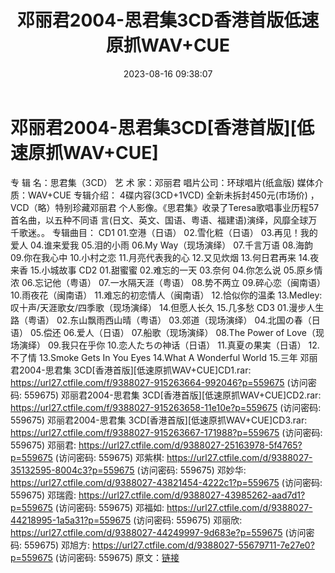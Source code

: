 ﻿---
title: 邓丽君2004-思君集3CD香港首版低速原抓WAV+CUE
date: 2023-08-16 09:38:07
categories: WAV车载音乐、镜像
tags: 华语中文
---
# 邓丽君2004-思君集3CD[香港首版][低速原抓WAV+CUE]

专 辑 名：思君集（3CD）
艺 术 家：邓丽君
唱片公司：环球唱片(纸盒版)
媒体介质：WAV+CUE
专辑介绍：
4碟内容(3CD+1VCD) 全新未拆封450元(市场价) ， VCD（略）特别珍藏邓丽君
个人影像。《思君集》收录了Teresa歌唱事业历程57首名曲，以五种不同语
言(日文、英文、国语、粤语、福建语)演绎，风靡全球万千歌迷。。
专辑曲目：
CD1
01.空港（日语）
02.雪化粧（日语）
03.再见！我的爱人
04.谁来爱我
05.泪的小雨
06.My Way（现场演绎）
07.千言万语
08.海韵
09.你在我心中
10.小村之恋
11.月亮代表我的心
12.又见炊烟
13.何日君再来
14.夜来香
15.小城故事
CD2
01.甜蜜蜜
02.难忘的一天
03.奈何
04.你怎么说
05.原乡情浓
06.忘记他（粤语）
07.一水隔天涯（粤语）
08.势不两立
09.碎心恋（闽南语）
10.雨夜花（闽南语）
11.难忘的初恋情人（闽南语）
12.恰似你的温柔
13.Medley:叹十声/天涯歌女/四季歌（现场演绎）
14.但愿人长久
15.几多愁
CD3
01.漫步人生路（粤语）
02.东山飘雨西山晴（粤语）
03.郊道（现场演绎）
04.北国の春（日语）
05.偿还
06.爱人（日语）
07.船歌（现场演绎）
08.The Power of Love（现场演绎）
09.我只在乎你
10.恋人たちの神话（日语）
11.真夏の果実（日语）
12.不了情
13.Smoke Gets In You Eyes
14.What A Wonderful World
15.三年
邓丽君2004-思君集 3CD[香港首版][低速原抓WAV+CUE]CD1.rar: https://url27.ctfile.com/f/9388027-915263664-992046?p=559675
(访问密码: 559675)
邓丽君2004-思君集 3CD[香港首版][低速原抓WAV+CUE]CD2.rar: https://url27.ctfile.com/f/9388027-915263658-11e10e?p=559675
(访问密码: 559675)
邓丽君2004-思君集 3CD[香港首版][低速原抓WAV+CUE]CD3.rar: https://url27.ctfile.com/f/9388027-915263667-171988?p=559675
(访问密码: 559675)
邓丽君: https://url27.ctfile.com/d/9388027-25163978-5f4765?p=559675
(访问密码: 559675)
邓紫棋: https://url27.ctfile.com/d/9388027-35132595-8004c3?p=559675
(访问密码: 559675)
邓妙华: https://url27.ctfile.com/d/9388027-43821454-4222c1?p=559675
(访问密码: 559675)
邓瑞霞: https://url27.ctfile.com/d/9388027-43985262-aad7d1?p=559675
(访问密码: 559675)
邓福如: https://url27.ctfile.com/d/9388027-44218995-1a5a31?p=559675
(访问密码: 559675)
邓丽欣: https://url27.ctfile.com/d/9388027-44249997-9d683e?p=559675
(访问密码: 559675)
邓旭方: https://url27.ctfile.com/d/9388027-55679711-7e27e0?p=559675
(访问密码: 559675)
原文：[链接](https://blog.sina.com.cn/s/blog_1647c7e760103134t.html)